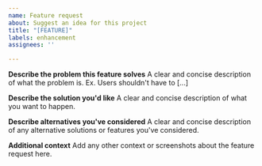 ```yaml
---
name: Feature request
about: Suggest an idea for this project
title: "[FEATURE]"
labels: enhancement
assignees: ''

---
```


**Describe the problem this feature solves**
A clear and concise description of what the problem is. Ex. Users shouldn't have to [...]

**Describe the solution you'd like**
A clear and concise description of what you want to happen.

**Describe alternatives you've considered**
A clear and concise description of any alternative solutions or features you've considered.

**Additional context**
Add any other context or screenshots about the feature request here.
